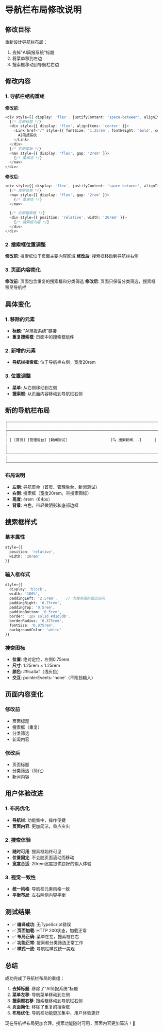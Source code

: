 # 导航栏布局修改说明

## 修改目标

重新设计导航栏布局：
1. 去掉"AI简报系统"标题
2. 将菜单移到左边
3. 搜索框移动到导航栏右边

## 修改内容

### 1. 导航栏结构重组
**修改前**:
```typescript
<div style={{ display: 'flex', justifyContent: 'space-between', alignItems: 'center', height: '4rem' }}>
  {/* 左侧标题 */}
  <div style={{ display: 'flex', alignItems: 'center' }}>
    <Link href="/" style={{ fontSize: '1.25rem', fontWeight: 'bold', color: '#111827', textDecoration: 'none' }}>
      AI简报系统
    </Link>
  </div>
  {/* 右侧菜单 */}
  <nav style={{ display: 'flex', gap: '2rem' }}>
    {/* 菜单项 */}
  </nav>
</div>
```

**修改后**:
```typescript
<div style={{ display: 'flex', justifyContent: 'space-between', alignItems: 'center', height: '4rem' }}>
  {/* 左侧菜单 */}
  <nav style={{ display: 'flex', gap: '2rem' }}>
    {/* 菜单项 */}
  </nav>
  
  {/* 右侧搜索框 */}
  <div style={{ position: 'relative', width: '20rem' }}>
    {/* 搜索框内容 */}
  </div>
</div>
```

### 2. 搜索框位置调整
**修改前**: 搜索框位于页面主要内容区域
**修改后**: 搜索框移动到导航栏右侧

### 3. 页面内容简化
**修改前**: 页面包含重复的搜索框和分类筛选
**修改后**: 页面只保留分类筛选，搜索框移至导航栏

## 具体变化

### 1. 移除的元素
- **标题**: "AI简报系统"链接
- **重复搜索框**: 页面中的搜索框组件

### 2. 新增的元素
- **导航栏搜索框**: 位于导航栏右侧，宽度20rem

### 3. 位置调整
- **菜单**: 从右侧移动到左侧
- **搜索框**: 从页面内容移动到导航栏右侧

## 新的导航栏布局

```
┌─────────────────────────────────────────────────────────────────────────────┐
│ ┌─────────────────────────────────────────────────────────────────────────┐ │
│ │ [首页] [管理后台] [新闻测试]                    [🔍 搜索新闻...]      │ │
│ └─────────────────────────────────────────────────────────────────────────┘ │
└─────────────────────────────────────────────────────────────────────────────┘
```

### 布局说明
- **左侧**: 导航菜单（首页、管理后台、新闻测试）
- **右侧**: 搜索框（宽度20rem，带搜索图标）
- **高度**: 4rem（64px）
- **背景**: 白色，带轻微阴影和底部边框

## 搜索框样式

### 基本属性
```typescript
style={{
  position: 'relative',
  width: '20rem'
}}
```

### 输入框样式
```typescript
style={{
  display: 'block',
  width: '100%',
  paddingLeft: '2.5rem',    // 为搜索图标留出空间
  paddingRight: '0.75rem',
  paddingTop: '0.5rem',
  paddingBottom: '0.5rem',
  border: '1px solid #d1d5db',
  borderRadius: '0.375rem',
  fontSize: '0.875rem',
  backgroundColor: 'white'
}}
```

### 搜索图标
- **位置**: 绝对定位，左侧0.75rem
- **尺寸**: 1.25rem × 1.25rem
- **颜色**: #9ca3af（浅灰色）
- **交互**: pointerEvents: 'none'（不阻挡输入）

## 页面内容变化

### 修改前
- 页面标题
- 搜索框（重复）
- 分类筛选
- 新闻内容

### 修改后
- 页面标题
- 分类筛选（简化）
- 新闻内容

## 用户体验改进

### 1. 布局优化
- **导航栏**: 功能集中，操作便捷
- **页面内容**: 更加简洁，重点突出

### 2. 搜索体验
- **随时可用**: 搜索框始终可见
- **位置固定**: 不会随页面滚动而移动
- **宽度合适**: 20rem宽度提供良好的输入体验

### 3. 视觉一致性
- **统一风格**: 导航栏元素风格一致
- **平衡布局**: 左右两侧内容平衡

## 测试结果

- ✅ **编译成功**: 无TypeScript错误
- ✅ **页面加载**: HTTP 200状态，加载正常
- ✅ **布局正确**: 菜单在左，搜索框在右
- ✅ **功能正常**: 搜索和分类筛选正常工作
- ✅ **样式一致**: 导航栏样式统一美观

## 总结

成功完成了导航栏布局的重组：

1. **去掉标题**: 移除了"AI简报系统"标题
2. **菜单左移**: 导航菜单移动到左侧
3. **搜索框右移**: 搜索框移动到导航栏右侧
4. **页面简化**: 移除了重复的搜索框
5. **布局优化**: 导航栏功能更加集中，用户体验更好

现在导航栏布局更加合理，搜索功能随时可用，页面内容更加简洁！🎯
